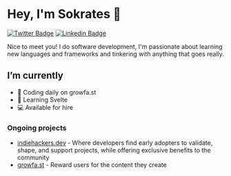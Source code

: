# Hey, I'm Sokrates 👋

[![Twitter Badge](https://img.shields.io/badge/-@socketopp-1ca0f1?style=flat-square&labelColor=1ca0f1&logo=twitter&logoColor=white&link=https://twitter.com/socketopp)](https://twitter.com/socketopp) [![Linkedin Badge](https://img.shields.io/badge/-SokratesLamprou-blue?style=flat-square&logo=Linkedin&logoColor=white&link=https://www.linkedin.com/in/sokrates-lamprou-93086264/)](https://www.linkedin.com/in/sokrates-lamprou-93086264/)

Nice to meet you! I do software development, I'm passionate about learning new languages and frameworks and tinkering with anything that goes really. 

## I’m currently
- 🔭 Coding daily on growfa.st
- 🌱 Learning Svelte
- 💻 Available for hire

### Ongoing projects

- [indiehackers.dev](https://indiebackers.dev/) - Where developers find early adopters to validate, shape, and support projects, while offering exclusive benefits to the community
- [growfa.st](https://growfa.st/) - Reward users for the content they create


<!--
- Failedge: platform to post about peoples failures and your lessons from them.

- Distjobs: Job board for companies with distributed teams (not just remote)
-->

<!--
**socketopp/socketopp** is a ✨ _special_ ✨ repository because its `README.md` (this file) appears on your GitHub profile.

Here are some ideas to get you started:

- 🔭 I’m currently working on ...
- 🌱 I’m currently learning ...
- 👯 I’m looking to collaborate on ...
- 🤔 I’m looking for help with ...
- 💬 Ask me about ...
- 📫 How to reach me: ...
- 😄 Pronouns: ...
- ⚡ Fun fact: ...
-->
